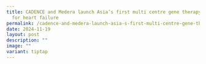 ```yaml
---
title: CADENCE and Medera launch Asia’s first multi centre gene therapy trial
  for heart failure
permalink: /cadence-and-medera-launch-asia-s-first-multi-centre-gene-therapy-trial-for-heart-failure/
date: 2024-11-19
layout: post
description: ""
image: ""
variant: tiptap
---
```

